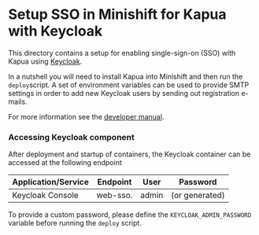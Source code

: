 # Setup SSO in Minishift for Kapua with Keycloak

This directory contains a setup for enabling single-sign-on (SSO) with Kapua
using [Keycloak](http://www.keycloak.org/).

In a nutshell you will need to install Kapua into Minishift and then run the `deploy`script.
A set of environment variables can be used to provide SMTP settings in order to add new Keycloak users by 
sending out registration e-mails.

For more information see the [developer manual](https://download.eclipse.org/kapua/docs/develop/developer-guide/en/sso.html#openshift).

### Accessing Keycloak component

After deployment and startup of containers, the Keycloak container can be accessed at the following endpoint

| Application/Service | Endpoint                           | User  | Password                       | 
|---------------------|------------------------------------|-------|--------------------------------|
| Keycloak Console    | web-sso.<minishift-default-domain> | admin | <user-provided> (or generated) | 

To provide a custom password, please define the `KEYCLOAK_ADMIN_PASSWORD` variable before running the `deploy` script.
